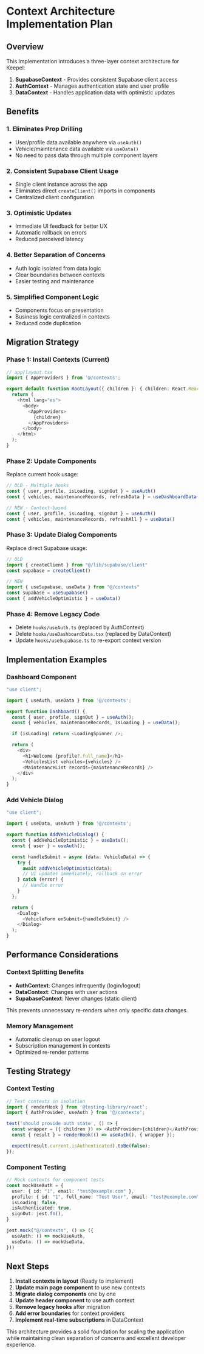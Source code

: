 # Context Architecture Implementation Plan

## Overview

This implementation introduces a three-layer context architecture for Keepel:

1. **SupabaseContext** - Provides consistent Supabase client access
2. **AuthContext** - Manages authentication state and user profile
3. **DataContext** - Handles application data with optimistic updates

## Benefits

### 1. **Eliminates Prop Drilling**

- User/profile data available anywhere via `useAuth()`
- Vehicle/maintenance data available via `useData()`
- No need to pass data through multiple component layers

### 2. **Consistent Supabase Client Usage**

- Single client instance across the app
- Eliminates direct `createClient()` imports in components
- Centralized client configuration

### 3. **Optimistic Updates**

- Immediate UI feedback for better UX
- Automatic rollback on errors
- Reduced perceived latency

### 4. **Better Separation of Concerns**

- Auth logic isolated from data logic
- Clear boundaries between contexts
- Easier testing and maintenance

### 5. **Simplified Component Logic**

- Components focus on presentation
- Business logic centralized in contexts
- Reduced code duplication

## Migration Strategy

### Phase 1: Install Contexts (Current)

```typescript
// app/layout.tsx
import { AppProviders } from '@/contexts';

export default function RootLayout({ children }: { children: React.ReactNode }) {
  return (
    <html lang="es">
      <body>
        <AppProviders>
          {children}
        </AppProviders>
      </body>
    </html>
  );
}
```

### Phase 2: Update Components

Replace current hook usage:

```typescript
// OLD - Multiple hooks
const { user, profile, isLoading, signOut } = useAuth()
const { vehicles, maintenanceRecords, refreshData } = useDashboardData()

// NEW - Context-based
const { user, profile, isLoading, signOut } = useAuth()
const { vehicles, maintenanceRecords, refreshAll } = useData()
```

### Phase 3: Update Dialog Components

Replace direct Supabase usage:

```typescript
// OLD
import { createClient } from "@/lib/supabase/client"
const supabase = createClient()

// NEW
import { useSupabase, useData } from "@/contexts"
const supabase = useSupabase()
const { addVehicleOptimistic } = useData()
```

### Phase 4: Remove Legacy Code

- Delete `hooks/useAuth.ts` (replaced by AuthContext)
- Delete `hooks/useDashboardData.tsx` (replaced by DataContext)
- Update `hooks/useSupabase.ts` to re-export context version

## Implementation Examples

### Dashboard Component

```typescript
"use client";

import { useAuth, useData } from '@/contexts';

export function Dashboard() {
  const { user, profile, signOut } = useAuth();
  const { vehicles, maintenanceRecords, isLoading } = useData();

  if (isLoading) return <LoadingSpinner />;

  return (
    <div>
      <h1>Welcome {profile?.full_name}</h1>
      <VehiclesList vehicles={vehicles} />
      <MaintenanceList records={maintenanceRecords} />
    </div>
  );
}
```

### Add Vehicle Dialog

```typescript
"use client";

import { useData, useAuth } from '@/contexts';

export function AddVehicleDialog() {
  const { addVehicleOptimistic } = useData();
  const { user } = useAuth();

  const handleSubmit = async (data: VehicleData) => {
    try {
      await addVehicleOptimistic(data);
      // UI updates immediately, rollback on error
    } catch (error) {
      // Handle error
    }
  };

  return (
    <Dialog>
      <VehicleForm onSubmit={handleSubmit} />
    </Dialog>
  );
}
```

## Performance Considerations

### Context Splitting Benefits

- **AuthContext**: Changes infrequently (login/logout)
- **DataContext**: Changes with user actions
- **SupabaseContext**: Never changes (static client)

This prevents unnecessary re-renders when only specific data changes.

### Memory Management

- Automatic cleanup on user logout
- Subscription management in contexts
- Optimized re-render patterns

## Testing Strategy

### Context Testing

```typescript
// Test contexts in isolation
import { renderHook } from '@testing-library/react';
import { AuthProvider, useAuth } from '@/contexts';

test('should provide auth state', () => {
  const wrapper = ({ children }) => <AuthProvider>{children}</AuthProvider>;
  const { result } = renderHook(() => useAuth(), { wrapper });

  expect(result.current.isAuthenticated).toBe(false);
});
```

### Component Testing

```typescript
// Mock contexts for component tests
const mockUseAuth = {
  user: { id: "1", email: "test@example.com" },
  profile: { id: "1", full_name: "Test User", email: "test@example.com" },
  isLoading: false,
  isAuthenticated: true,
  signOut: jest.fn(),
}

jest.mock("@/contexts", () => ({
  useAuth: () => mockUseAuth,
  useData: () => mockUseData,
}))
```

## Next Steps

1. **Install contexts in layout** (Ready to implement)
2. **Update main page component** to use new contexts
3. **Migrate dialog components** one by one
4. **Update header component** to use auth context
5. **Remove legacy hooks** after migration
6. **Add error boundaries** for context providers
7. **Implement real-time subscriptions** in DataContext

This architecture provides a solid foundation for scaling the application while maintaining clean separation of concerns and excellent developer experience.

